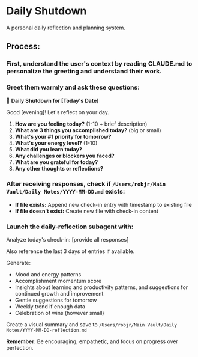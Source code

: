# Daily Shutdown

A personal daily reflection and planning system.

## Process:

### First, understand the user's context by reading CLAUDE.md to personalize the greeting and understand their work.

### Greet them warmly and ask these questions:

🌅 **Daily Shutdown for [Today's Date]**

Good [evening]! Let's reflect on your day.

1. **How are you feeling today?** (1-10 + brief description)
2. **What are 3 things you accomplished today?** (big or small)
3. **What's your #1 priority for tomorrow?**
4. **What's your energy level?** (1-10)
5. **What did you learn today?**
6. **Any challenges or blockers you faced?**
7. **What are you grateful for today?**
8. **Any other thoughts or reflections?**

### After receiving responses, check if `/Users/robjr/Main Vault/Daily Notes/YYYY-MM-DD.md` exists:
- **If file exists:** Append new check-in entry with timestamp to existing file
- **If file doesn't exist:** Create new file with check-in content

### Launch the daily-reflection subagent with:

Analyze today's check-in:
[provide all responses]

Also reference the last 3 days of entries if available.

Generate:
- Mood and energy patterns
- Accomplishment momentum score
- Insights about learning and productivity patterns, and suggestions for continued growth and improvement
- Gentle suggestions for tomorrow
- Weekly trend if enough data
- Celebration of wins (however small)

Create a visual summary and save to `/Users/robjr/Main Vault/Daily Notes/YYYY-MM-DD-reflection.md`

**Remember**: Be encouraging, empathetic, and focus on progress over perfection.